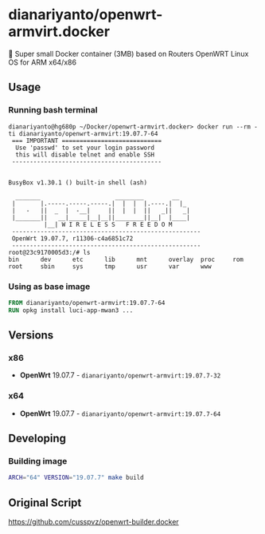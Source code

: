 # dianariyanto/openwrt-armvirt.docker

:minibus: Super small Docker container (3MB) based on Routers OpenWRT Linux OS for ARM x64/x86

## Usage

### Running bash terminal
```
dianariyanto@hg680p ~/Docker/openwrt-armvirt.docker> docker run --rm -ti dianariyanto/openwrt-armvirt:19.07.7-64
 === IMPORTANT ============================
  Use 'passwd' to set your login password
  this will disable telnet and enable SSH
 ------------------------------------------


BusyBox v1.30.1 () built-in shell (ash)

  _______                     ________        __
 |       |.-----.-----.-----.|  |  |  |.----.|  |_
 |   -   ||  _  |  -__|     ||  |  |  ||   _||   _|
 |_______||   __|_____|__|__||________||__|  |____|
          |__| W I R E L E S S   F R E E D O M
 -----------------------------------------------------
 OpenWrt 19.07.7, r11306-c4a6851c72
 -----------------------------------------------------
root@23c9170005d3:/# ls
bin      dev      etc      lib      mnt      overlay  proc     rom      root     sbin     sys      tmp      usr      var      www
```

### Using as base image
```Dockerfile
FROM dianariyanto/openwrt-armvirt:19.07.7-64
RUN opkg install luci-app-mwan3 ...
```

## Versions

### x86
* **OpenWrt** 19.07.7 - `dianariyanto/openwrt-armvirt:19.07.7-32`

### x64
* **OpenWrt** 19.07.7 - `dianariyanto/openwrt-armvirt:19.07.7-64`

## Developing

### Building image
```bash
ARCH="64" VERSION="19.07.7" make build
```

## Original Script
https://github.com/cusspvz/openwrt-builder.docker

